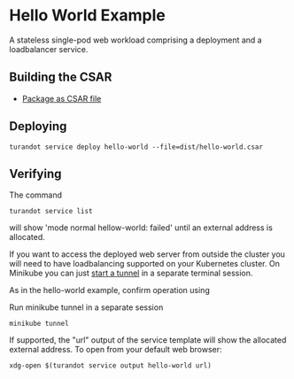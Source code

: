 Hello World Example
===================

A stateless single-pod web workload comprising a deployment and a loadbalancer service.


Building the CSAR
-----------------

* [Package as CSAR file](examples/hello-world/scripts/build-csar)


Deploying
---------

    turandot service deploy hello-world --file=dist/hello-world.csar

Verifying
---------

The command

    turandot service list

will show 'mode normal hellow-world: failed' until an external address is allocated.

If you want to access the deployed web server from outside the cluster you will need to have
loadbalancing supported on your Kubernetes cluster. On Minikube you can just
[start a tunnel](https://minikube.sigs.k8s.io/docs/handbook/accessing/#using-minikube-tunnel) in a separate terminal session.

As in the hello-world example, confirm operation using

  Run minikube tunnel in a separate session

    minikube tunnel

If supported, the "url" output of the service template will show the allocated external address. To open from your default web
browser:

    xdg-open $(turandot service output hello-world url)
